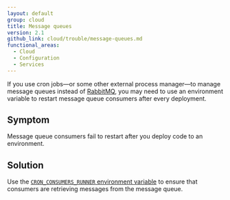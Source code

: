 ```yaml
---
layout: default
group: cloud
title: Message queues
version: 2.1
github_link: cloud/trouble/message-queues.md
functional_areas:
  - Cloud
  - Configuration
  - Services
---
```


If you use cron jobs—or some other external process manager—to manage message queues instead of [RabbitMQ]({{page.baseurl}}/cloud/project/project-conf-files_services-rabbit.html), you may need to use an environment variable to restart message queue consumers after every deployment.

## Symptom
Message queue consumers fail to restart after you deploy code to an environment.

## Solution
Use the [`CRON_CONSUMERS_RUNNER` environment variable]({{page.baseurl}}/cloud/env/variables-deploy.html#cron_consumers_runner) to ensure that consumers are retrieving messages from the message queue.